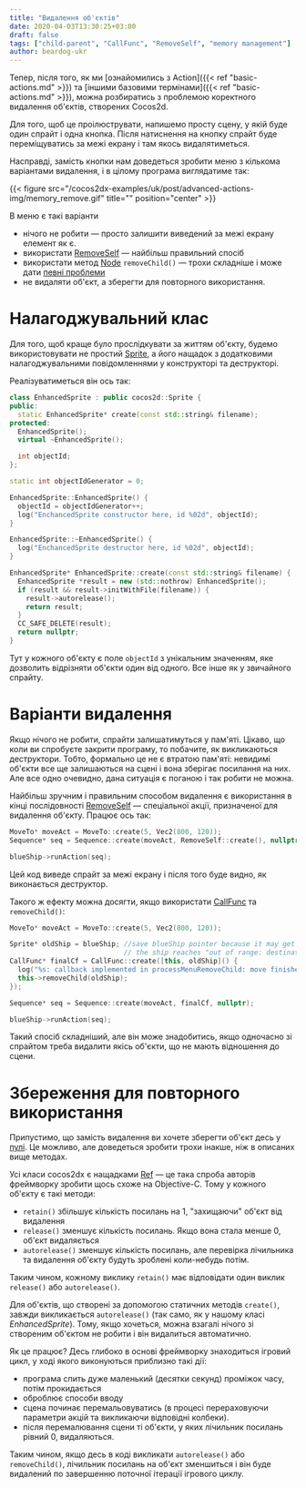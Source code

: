 ```yaml
---
title: "Видалення об'єктів"
date: 2020-04-03T13:30:25+03:00
draft: false
tags: ["child-parent", "CallFunc", "RemoveSelf", "memory management"]
author: beardog-ukr
---
```


Тепер, після того, як ми [ознайомились з Action]({{< ref "basic-actions.md" >}}) та [іншими базовими термінами]({{< ref "basic-actions.md" >}}), можна розбиратись з проблемою коректного видалення об'єктів, створених Cocos2d.

Для того, щоб це проілюструвати, напишемо просту сцену, у якій буде один спрайт і одна кнопка. Після натиснення на кнопку спрайт буде переміщуватись за межі екрану і там якось видалятиметься.

<!--more-->

Насправді, замість кнопки нам доведеться зробити меню з кількома варіантами видалення, і в цілому програма виглядатиме так:

{{< figure src="/cocos2dx-examples/uk/post/advanced-actions-img/memory_remove.gif" title="" position="center" >}}

В меню є такі варіанти
* нічого не робити — просто залишити виведений за межі екрану елемент як є.
* використати [RemoveSelf](https://docs.cocos2d-x.org/api-ref/cplusplus/v4x/d4/d11/classcocos2d_1_1_remove_self.html) — найбільш правильний спосіб
* використати метод [Node](https://docs.cocos2d-x.org/api-ref/cplusplus/v4x/d3/d82/classcocos2d_1_1_node.html) `removeChild()` — трохи складніше і може дати [певні проблеми](https://discuss.cocos2d-x.org/t/why-removefromparent-removechild-could-be-dangerous/32223)
* не видаляти об'єкт, а зберегти для повторного використання.

# Налагоджувальний клас

Для того, щоб краще було прослідкувати за життям об'єкту, будемо використовувати не простий [Sprite](https://docs.cocos2d-x.org/api-ref/cplusplus/v4x/d3/d5c/classcocos2d_1_1_sprite.html), а його нащадок з додатковими налагоджувальними повідомленнями у конструкторі та деструкторі.

Реалізуватиметься він ось так:
```cpp
class EnhancedSprite : public cocos2d::Sprite {
public:
  static EnhancedSprite* create(const std::string& filename);
protected:
  EnhancedSprite();
  virtual ~EnhancedSprite();

  int objectId;
};

static int objectIdGenerator = 0;

EnhancedSprite::EnhancedSprite() {
  objectId = objectIdGenerator++;
  log("EnchancedSprite constructor here, id %02d", objectId);
}

EnhancedSprite::~EnhancedSprite() {
  log("EnchancedSprite destructor here, id %02d", objectId);
}

EnhancedSprite* EnhancedSprite::create(const std::string& filename) {
  EnhancedSprite *result = new (std::nothrow) EnhancedSprite();
  if (result && result->initWithFile(filename)) {
    result->autorelease();
    return result;
  }
  CC_SAFE_DELETE(result);
  return nullptr;
}
```

Тут у кожного об'єкту є поле `objectId` з унікальним значенням, яке дозволить відрізняти об'єкти один від одного. Все інше як у звичайного спрайту.

# Варіанти видалення

Якщо нічого не робити, спрайти залишатимуться у пам'яті. Цікаво, що коли ви спробуєте закрити програму, то побачите, як викликаються деструктори. Тобто, формально це не є втратою пам'яті: невидимі об'єкти все ще залишаються на сцені і вона зберігає посилання на них. Але все одно очевидно, дана ситуація є поганою і так робити не можна.

Найбільш зручним і правильним способом видалення є використання в кінці послідовності [RemoveSelf](https://docs.cocos2d-x.org/api-ref/cplusplus/v4x/d4/d11/classcocos2d_1_1_remove_self.html) — спеціальної акції, призначеної для видалення об'єкту. Працює ось так:
```cpp
MoveTo* moveAct = MoveTo::create(5, Vec2(800, 120));
Sequence* seq = Sequence::create(moveAct, RemoveSelf::create(), nullptr);

blueShip->runAction(seq);
```
Цей код виведе спрайт за межі екрану і після того буде видно, як виконається деструктор.

Такого ж ефекту можна досягти, якщо використати [CallFunc](https://docs.cocos2d-x.org/api-ref/cplusplus/v4x/d3/d32/classcocos2d_1_1_call_func.html) та `removeChild()`:
```cpp
MoveTo* moveAct = MoveTo::create(5, Vec2(800, 120));

Sprite* oldShip = blueShip; //save blueShip pointer because it may get changed by the time
                            // the ship reaches "out of range: destination
CallFunc* finalCf = CallFunc::create([this, oldShip]() {
  log("%s: callback implemented in processMenuRemoveChild: move finished", __func__);
  this->removeChild(oldShip);
});

Sequence* seq = Sequence::create(moveAct, finalCf, nullptr);

blueShip->runAction(seq);
```
Такий спосіб складніший, але він може знадобитись, якщо одночасно зі спрайтом треба видалити якісь об'єкти, що не мають відношення до сцени.

# Збереження для повторного використання

Припустимо, що замість видалення ви хочете зберегти об'єкт десь у [пулі](https://uk.wikipedia.org/wiki/%D0%9F%D1%83%D0%BB_%D0%BE%D0%B1%27%D1%94%D0%BA%D1%82%D1%96%D0%B2_(%D1%88%D0%B0%D0%B1%D0%BB%D0%BE%D0%BD_%D0%BF%D1%80%D0%BE%D1%94%D0%BA%D1%82%D1%83%D0%B2%D0%B0%D0%BD%D0%BD%D1%8F)). Це можливо, але доведеться зробити трохи інакше, ніж в описаних вище методах.

Усі класи cocos2dx є нащадками [Ref](https://docs.cocos2d-x.org/api-ref/cplusplus/v4x/df/d28/classcocos2d_1_1_ref.html) — це така спроба авторів фреймворку зробити щось схоже на Objective-C. Тому у кожного об'єкту є такі методи:
* `retain()` збільшує кількість посилань на 1, "захищаючи" об'єкт від видалення
* `release()` зменшує кількість посилань. Якщо вона стала менше 0, об'єкт видаляється
* `autorelease()` зменшує кількість посилань, але перевірка лічильника та видалення об'єкту будуть зроблені коли-небудь потім.

Таким чином, кожному виклику `retain()` має відповідати один виклик `release()` або `autorelease()`.

Для об'єктів, що створені за допомогою статичних методів `create()`, завжди викликається `autorelease()` (так само, як у нашому класі _EnhancedSprite_). Тому, якщо хочеться, можна взагалі нічого зі створеним об'єктом не робити і він видалиться автоматично.

Як це працює? Десь глибоко в основі фреймворку знаходиться ігровий цикл, у ході якого виконуються приблизно такі дії:
* програма спить дуже маленький (десятки секунд) проміжок часу, потім прокидається
* оброблює способи вводу
* сцена починає перемальовуватись (в процесі перераховуючи параметри акцій та викликаючи відповідні колбеки).
* після перемалювання сцени ті об'єкти, у яких лічильник посилань рівний 0, видаляються.

Таким чином, якщо десь в коді викликати `autorelease()` або `removeChild()`, лічильник посилань на об'єкт зменшиться і він буде видалений по завершенню поточної ітерації ігрового циклу.
